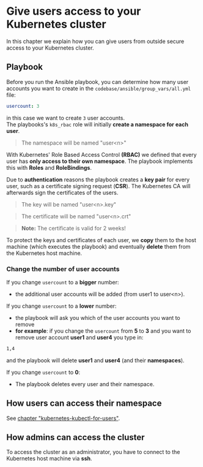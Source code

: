 # Give users access to your Kubernetes cluster

In this chapter we explain how you can give users from outside secure access to your Kubernetes cluster.

## Playbook

Before you run the Ansible playbook, you can determine how many user accounts you want to create in the `codebase/ansible/group_vars/all.yml` file:

```yaml
usercount: 3
```

in this case we want to create `3` user accounts.\
The playbooks's `k8s_rbac` role will initially **create a namespace for each user**.

> The namespace will be named "user\<n>" 

With Kubernetes' Role Based Access Control **(RBAC)** we defined that every user has **only access to their own namespace**. The playbook implements this with **Roles** and **RoleBindings**.

Due to **authentication** reasons the playbook creates a **key pair** for every user, such as a certificate signing request (**CSR**). The Kubernetes CA will afterwards sign the certificates of the users.

> The key will be named "user\<n>.key"

> The certificate will be named "user\<n>.crt"

> **Note:** The certificate is valid for 2 weeks!

To protect the keys and certificates of each user, we **copy** them to the host machine (which executes the playbook) and eventually **delete** them from the Kubernetes host machine.

### Change the number of user accounts

If you change `usercount` to a **bigger** number:
- the additional user accounts will be added (from user1 to user\<n>).

If you change `usercount` to a **lower** number:
- the playbook will ask you which of the user accounts you want to remove
- **for example**: if you change the `usercount` from **5** to **3** and you want to remove user account **user1** and **user4** you type in:
```bash
1,4
```
and the playbook will delete **user1** and **user4** (and their **namespaces**).

If you change `usercount` to **0**:
- The playbook deletes every user and their namespace.

## How users can access their namespace

See [chapter "kubernetes-kubectl-for-users"](./kubernetes-kubectl-for-users.md).

## How admins can access the cluster

To access the cluster as an administrator, you have to connect to the Kubernetes host machine via **ssh**.